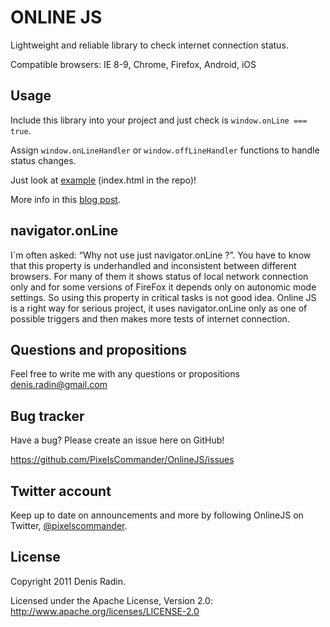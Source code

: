 ONLINE JS
========

Lightweight and reliable library to check internet connection status.

Compatible browsers: IE 8-9, Chrome, Firefox, Android, iOS


Usage
-----

Include this library into your project and just check is <code>window.onLine === true</code>.

Assign <code>window.onLineHandler</code> or <code>window.offLineHandler</code> functions to handle status changes.

Just look at <a href="http://pixelscommander.com/polygon/onlinejs/">example</a> (index.html in the repo)!

More info in this <a href="http://pixelscommander.com/en/javascript/onlinejs-javascript-internet-connection/">blog post</a>.


navigator.onLine
----------------

I`m often asked: “Why not use just navigator.onLine ?”. 
You have to know that this property is underhandled and inconsistent between different browsers. For many of them it shows status of local network connection only and for some versions of FireFox it depends only on autonomic mode settings. So using this property in critical tasks is not good idea. Online JS is a right way for serious project, it uses navigator.onLine only as one of possible triggers and then makes more tests of internet connection. 


Questions and propositions
--------------------------

Feel free to write me with any questions or propositions <a href="mailto:denis.radin@gmail.com">denis.radin@gmail.com</a>


Bug tracker
-----------

Have a bug? Please create an issue here on GitHub!

https://github.com/PixelsCommander/OnlineJS/issues


Twitter account
---------------

Keep up to date on announcements and more by following OnlineJS on Twitter, <a href="http://twitter.com/pixelscommander">@pixelscommander</a>.


License
---------------------

Copyright 2011 Denis Radin.

Licensed under the Apache License, Version 2.0: http://www.apache.org/licenses/LICENSE-2.0